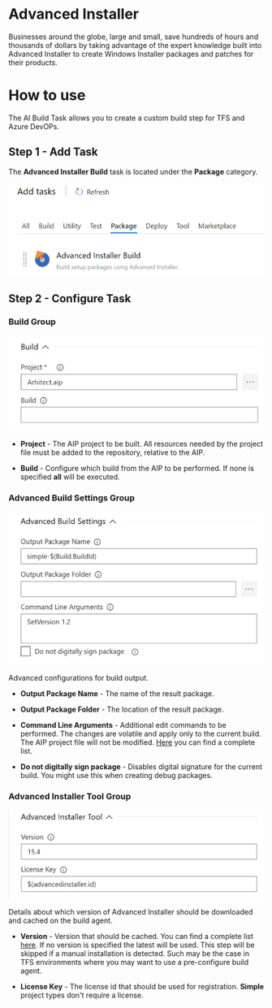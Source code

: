 # Advanced Installer

Businesses around the globe, large and small, save hundreds of hours and thousands of dollars by taking advantage of the expert knowledge built into Advanced Installer to create Windows Installer packages and patches for their products.

# How to use 

The AI Build Task allows you to create a custom build step for TFS and Azure DevOPs.

## Step 1 - Add Task

The **Advanced Installer Build** task is located under the **Package** category.

![Add Task](images/task-add.png)

## Step 2 - Configure Task

### Build Group

![Configure Build](images/task-configure-build.png)

* **Project** - The AIP project to be built. All resources needed by the project file must be added to the repository, relative to the AIP.

* **Build** - Configure which build from the AIP to be performed. If none is specified **all** will be executed.

### Advanced Build Settings Group

![Configure Advanced Build](images/task-configure-advanced-build.png)

Advanced configurations for build output.

* **Output Package Name** - The name of the result package.

* **Output Package Folder** - The location of the result package.

* **Command Line Arguments** - Additional edit commands to be performed. The changes are volatile and apply only to the current build. The AIP project file will not be modified. [Here](https://www.advancedinstaller.com/user-guide/command-line-editing.html) you can find a complete list.

* **Do not digitally sign package** - Disables digital signature for the current build. You might use this when creating debug packages.

### Advanced Installer Tool Group

![Configure Tool](images/task-configure-tool.png)

Details about which version of Advanced Installer should be downloaded and cached on the build agent.

* **Version** - Version that should be cached. You can find a complete list [here](https://www.advancedinstaller.com/version-history.html). If no version is specified the latest will be used. This step will be skipped if a manual installation is detected. Such may be the case in TFS environments where you may want to use a pre-configure build agent.

* **License Key** - The license id that should be used for registration. **Simple** project types don't require a license.
